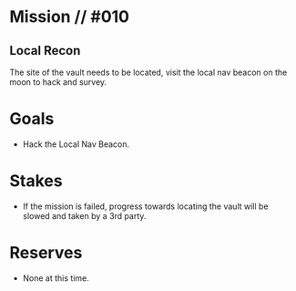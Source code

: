 # Mission // #010
## Local Recon

The site of the vault needs to be located, visit the local nav beacon on the moon to hack and survey.

# Goals
- Hack the Local Nav Beacon.

# Stakes
- If the mission is failed, progress towards locating the vault will be slowed and taken by a 3rd party.

# Reserves
- None at this time.